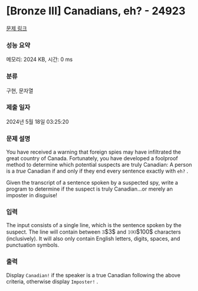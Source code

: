 # [Bronze III] Canadians, eh? - 24923 

[문제 링크](https://www.acmicpc.net/problem/24923) 

### 성능 요약

메모리: 2024 KB, 시간: 0 ms

### 분류

구현, 문자열

### 제출 일자

2024년 5월 18일 03:25:20

### 문제 설명

<p>You have received a warning that foreign spies may have infiltrated the great country of Canada. Fortunately, you have developed a foolproof method to determine which potential suspects are truly Canadian: A person is a <i>true</i> Canadian if and only if they end every sentence exactly with <code>eh?</code> .</p>

<p>Given the transcript of a sentence spoken by a suspected spy, write a program to determine if the suspect is truly Canadian…or merely an imposter in disguise!</p>

### 입력 

 <p>The input consists of a single line, which is the sentence spoken by the suspect. The line will contain between <mjx-container class="MathJax" jax="CHTML" style="font-size: 109%; position: relative;"><mjx-math class="MJX-TEX" aria-hidden="true"><mjx-mn class="mjx-n"><mjx-c class="mjx-c33"></mjx-c></mjx-mn></mjx-math><mjx-assistive-mml unselectable="on" display="inline"><math xmlns="http://www.w3.org/1998/Math/MathML"><mn>3</mn></math></mjx-assistive-mml><span aria-hidden="true" class="no-mathjax mjx-copytext">$3$</span></mjx-container> and <mjx-container class="MathJax" jax="CHTML" style="font-size: 109%; position: relative;"><mjx-math class="MJX-TEX" aria-hidden="true"><mjx-mn class="mjx-n"><mjx-c class="mjx-c31"></mjx-c><mjx-c class="mjx-c30"></mjx-c><mjx-c class="mjx-c30"></mjx-c></mjx-mn></mjx-math><mjx-assistive-mml unselectable="on" display="inline"><math xmlns="http://www.w3.org/1998/Math/MathML"><mn>100</mn></math></mjx-assistive-mml><span aria-hidden="true" class="no-mathjax mjx-copytext">$100$</span></mjx-container> characters (inclusively). It will also only contain English letters, digits, spaces, and punctuation symbols.</p>

### 출력 

 <p>Display <code>Canadian!</code> if the speaker is a true Canadian following the above criteria, otherwise display <code>Imposter!</code> .</p>

